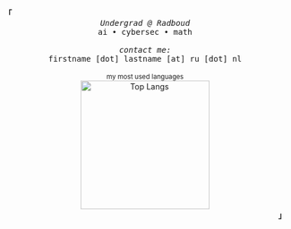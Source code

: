 <div align="left"><strong><samp>「</samp></strong></div>

<div align="center">
  <samp>
    <em>Undergrad @ Radboud</em><br>
    ai &#8226; cybersec &#8226; math<br>
    <br>
    <em>contact me:</em><br>
    firstname [dot] lastname [at] ru [dot] nl
  </samp>
</div>

<br>

<div align="center">
  <sub>my most used languages</sub><br>
  <a href="https://github.com/saragarzou">
    <img src="https://github-readme-stat-ten-nu.vercel.app/api/top-langs/?username=saragarzou&layout=compact&hide=Jupyter%20Notebook,HTML,CSS&bg_color=00000000&hide_border=true&disable_animations=True&hide_title=True&langs_count=6" alt="Top Langs" width="230" />
  </a>
</div>

<div align="right"><strong><samp>」</samp></strong></div>

<!-- reference: kizu (janleigh) -->
